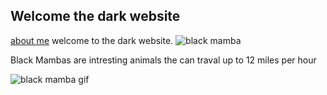 ## Welcome the dark website 
[about me](about.md)
welcome to the dark website.
![black mamba](https://www.unilad.co.uk/wp-content/uploads/2016/01/snake-2.jpg)
 
 Black Mambas are intresting animals the can traval up to 12 miles per hour 
 
 ![black mamba gif](https://endlessfacts.com/upload/img/ut9o814382426152.gif)
